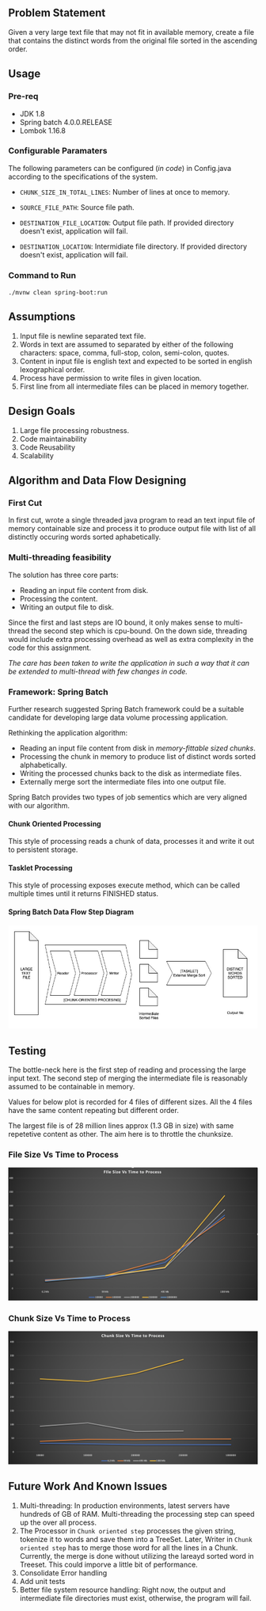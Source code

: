 ## Problem Statement

Given a very large text file that may not fit in available memory, create a file that contains the distinct words from the original file sorted in the ascending order.

## Usage

### Pre-req
- JDK 1.8
- Spring batch 4.0.0.RELEASE
- Lombok 1.16.8

### Configurable Paramaters
The following parameters can be configured (*in code*) in Config.java according to the specifications of the system.

- `CHUNK_SIZE_IN_TOTAL_LINES`: Number of lines at once to memory.

- `SOURCE_FILE_PATH`: Source file path.

- `DESTINATION_FILE_LOCATION`: Output file path. If provided directory doesn't exist, application will fail. 

- `DESTINATION_LOCATION`: Intermidiate file directory. If provided directory doesn't exist, application will fail.

### Command to Run
```
./mvnw clean spring-boot:run
```

## Assumptions
1. Input file is newline separated text file. 
2. Words in text are assumed to separated by either of the following characters: space, comma, full-stop, colon, semi-colon, quotes.
3. Content in input file is english text and expected to be sorted in english lexographical order.
4. Process have permission to write files in given location.
5. First line from all intermediate files can be placed in memory together.

## Design Goals
1. Large file processing robustness.
2. Code maintainability
3. Code Reusability
4. Scalability

## Algorithm and Data Flow Designing 

### First Cut 
In first cut, wrote a single threaded java program to read an text input file of memory containable size and process it to produce output file with list of all distinctly occuring words sorted aphabetically.

### Multi-threading feasibility
The solution has three core parts:

- Reading an input file content from disk.
- Processing the content.
- Writing an output file to disk.

Since the first and last steps are IO bound, it only makes sense to multi-thread the second step which is cpu-bound.
On the down side, threading would include extra processing overhead as well as extra complexity in the code for this assignment. 

*The care has been taken to write the application in such a way that it can be extended to multi-thread with few changes in code.*

### Framework: Spring Batch
Further research suggested Spring Batch framework could be a suitable candidate for developing large data volume processing application.

Rethinking the application algorithm:
- Reading an input file content from disk in *memory-fittable sized chunks*.
- Processing the chunk in memory to produce list of distinct words sorted alphabetically.
- Writing the processed chunks back to the disk as  intermediate files.
- Externally merge sort the intermediate files into one output file.


Spring Batch provides two types of job sementics which are very aligned with our algorithm.

#### Chunk Oriented Processing
This style of processing reads a chunk of data, processes it and write it out to persistent storage.

#### Tasklet Processing
This style of processing exposes execute method, which can be called multiple times until it returns FINISHED status. 

#### Spring Batch Data Flow Step Diagram
![alt text](./images/Diagram.jpg)


## Testing
The bottle-neck here is the first step of reading and processing the large input text. 
The second step of merging the intermediate file is reasonably assumed to be containable in memory.

Values for below plot is recorded for 4 files of different sizes. All the 4 files have the same content repeating but different order.

The largest file is of 28 million lines approx (1.3 GB in size) with same repetetive content as other. The aim here is to throttle the chunksize.

### File Size Vs Time to Process 
![alt text](./images/FileSizeVsTime.png)


### Chunk Size Vs Time to Process
![alt text](./images/ChunkSizeVsTime.png)


## Future Work And Known Issues
1. Multi-threading: In production environments, latest servers have hundreds of GB of RAM. Multi-threading the processing step can speed up the over all process.
2. The Processor in `Chunk oriented step` processes the given string, tokenize it to words and save them into a TreeSet. Later, Writer in `Chunk oriented step` has to merge those word for all the lines in a Chunk. Currently, the merge is done without utilizing the lareayd sorted word in Treeset. This could imporve a little bit of performance.
3. Consolidate Error handling
4. Add unit tests
5. Better file system resource handling: Right now, the output and intermediate file directories must exist, otherwise, the program will fail.
